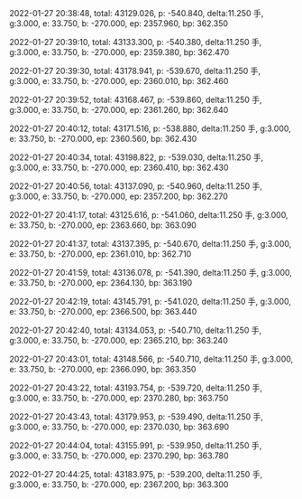 2022-01-27 20:38:48, total: 43129.026, p: -540.840, delta:11.250 手, g:3.000, e: 33.750, b: -270.000, ep: 2357.960, bp: 362.350

2022-01-27 20:39:10, total: 43133.300, p: -540.380, delta:11.250 手, g:3.000, e: 33.750, b: -270.000, ep: 2359.380, bp: 362.470

2022-01-27 20:39:30, total: 43178.941, p: -539.670, delta:11.250 手, g:3.000, e: 33.750, b: -270.000, ep: 2360.010, bp: 362.460

2022-01-27 20:39:52, total: 43168.467, p: -539.860, delta:11.250 手, g:3.000, e: 33.750, b: -270.000, ep: 2361.260, bp: 362.640

2022-01-27 20:40:12, total: 43171.516, p: -538.880, delta:11.250 手, g:3.000, e: 33.750, b: -270.000, ep: 2360.560, bp: 362.430

2022-01-27 20:40:34, total: 43198.822, p: -539.030, delta:11.250 手, g:3.000, e: 33.750, b: -270.000, ep: 2360.410, bp: 362.430

2022-01-27 20:40:56, total: 43137.090, p: -540.960, delta:11.250 手, g:3.000, e: 33.750, b: -270.000, ep: 2357.200, bp: 362.270

2022-01-27 20:41:17, total: 43125.616, p: -541.060, delta:11.250 手, g:3.000, e: 33.750, b: -270.000, ep: 2363.660, bp: 363.090

2022-01-27 20:41:37, total: 43137.395, p: -540.670, delta:11.250 手, g:3.000, e: 33.750, b: -270.000, ep: 2361.010, bp: 362.710

2022-01-27 20:41:59, total: 43136.078, p: -541.390, delta:11.250 手, g:3.000, e: 33.750, b: -270.000, ep: 2364.130, bp: 363.190

2022-01-27 20:42:19, total: 43145.791, p: -541.020, delta:11.250 手, g:3.000, e: 33.750, b: -270.000, ep: 2366.500, bp: 363.440

2022-01-27 20:42:40, total: 43134.053, p: -540.710, delta:11.250 手, g:3.000, e: 33.750, b: -270.000, ep: 2365.210, bp: 363.240

2022-01-27 20:43:01, total: 43148.566, p: -540.710, delta:11.250 手, g:3.000, e: 33.750, b: -270.000, ep: 2366.090, bp: 363.350

2022-01-27 20:43:22, total: 43193.754, p: -539.720, delta:11.250 手, g:3.000, e: 33.750, b: -270.000, ep: 2370.280, bp: 363.750

2022-01-27 20:43:43, total: 43179.953, p: -539.490, delta:11.250 手, g:3.000, e: 33.750, b: -270.000, ep: 2370.030, bp: 363.690

2022-01-27 20:44:04, total: 43155.991, p: -539.950, delta:11.250 手, g:3.000, e: 33.750, b: -270.000, ep: 2370.290, bp: 363.780

2022-01-27 20:44:25, total: 43183.975, p: -539.200, delta:11.250 手, g:3.000, e: 33.750, b: -270.000, ep: 2367.200, bp: 363.300